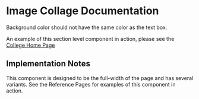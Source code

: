 # Image Collage Documentation

Background color should not have the same color as the text box. 

An example of this section level component in action, please see the [College Home Page](https://utsa-asc.github.io/college-dls/components/detail/college-home-page.html)

## Implementation Notes

This component is designed to be the full-width of the page and has several variants. See the Reference Pages for examples of this component in action.
